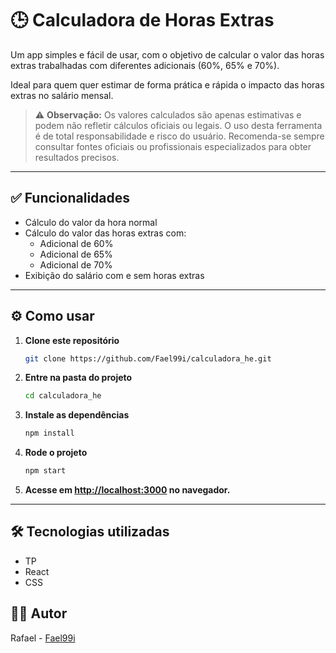 # 🕒 Calculadora de Horas Extras

Um app simples e fácil de usar, com o objetivo de calcular o valor das horas extras trabalhadas com diferentes adicionais (60%, 65% e 70%). 

Ideal para quem quer estimar de forma prática e rápida o impacto das horas extras no salário mensal.

> ⚠️ **Observação:** Os valores calculados são apenas estimativas e podem não refletir cálculos oficiais ou legais. O uso desta ferramenta é de total responsabilidade e risco do usuário. Recomenda-se sempre consultar fontes oficiais ou profissionais especializados para obter resultados precisos.

---

## ✅ Funcionalidades

- Cálculo do valor da hora normal
- Cálculo do valor das horas extras com:
  - Adicional de 60%
  - Adicional de 65%
  - Adicional de 70%
- Exibição do salário com e sem horas extras

---

## ⚙️ Como usar

1. **Clone este repositório**
   ```bash
   git clone https://github.com/Fael99i/calculadora_he.git
   ```

2. **Entre na pasta do projeto**
   ```bash
   cd calculadora_he
   ```

3. **Instale as dependências**
   ```bash
   npm install
   ```

4. **Rode o projeto**
   ```bash
   npm start
   ```

5. **Acesse em [http://localhost:3000](http://localhost:3000) no navegador.**

---

## 🛠️ Tecnologias utilizadas

- TP
- React
- CSS

## 👨‍💻 Autor
Rafael - [Fael99i](https://github.com/Fael99i)


